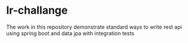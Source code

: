 # lr-challange
The work in this repository demonstrate standard ways to write rest api using spring boot and data jpa with integration tests
